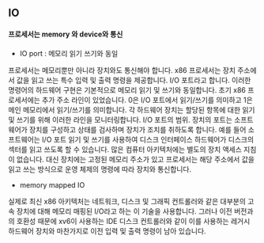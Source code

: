 ## IO

#### 프로세서는 memory 와 device와 통신

* IO port : 메모리 읽기 쓰기와 동일

프로세서는 메모리뿐만 아니라 장치와도 통신해야 합니다. x86 프로세서는 장치 주소에서 값을 읽고 쓰는 특수 입력 및 출력 명령을 제공합니다.
I/O 포트라고 합니다. 이러한 명령어의 하드웨어 구현은 기본적으로 메모리 읽기 및 쓰기와 동일합니다. 초기 x86 프로세서에는 추가 주소 라인이 있었습니다. 0은 I/O 포트에서 읽기/쓰기를 의미하고 1은 메인 메모리에서 읽기/쓰기를 의미합니다. 각 하드웨어 장치는 할당된 항목에 대한 읽기 및 쓰기를 위해 이러한 라인을 모니터링합니다.
I/O 포트의 범위. 장치의 포트는 소프트웨어가 장치를 구성하고 상태를 검사하며 장치가 조치를 취하도록 합니다. 예를 들어 소프트웨어는 I/O 포트 읽기 및 쓰기를 사용하여 디스크 인터페이스 하드웨어가 디스크의 섹터를 읽고 쓰도록 할 수 있습니다.
많은 컴퓨터 아키텍처에는 별도의 장치 액세스 지침이 없습니다. 대신 장치에는 고정된 메모리 주소가 있고 프로세서는 해당 주소에서 값을 읽고 쓰는 방식으로 운영 체제의 명령에 따라 장치와 통신합니다.

* memory mapped IO

실제로 최신 x86 아키텍처는 네트워크, 디스크 및 그래픽 컨트롤러와 같은 대부분의 고속 장치에 대해 메모리 매핑된 I/O라고 하는 이 기술을 사용합니다. 그러나 이전 버전과의 호환성 때문에 xv6이 사용하는 IDE 디스크 컨트롤러와 같이 이를 사용하는 레거시 하드웨어 장치와 마찬가지로 이전 입력 및 출력 명령이 남아 있습니다.